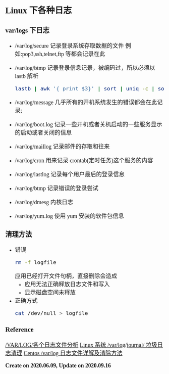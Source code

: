 <font size=4 face='楷体'>

## Linux 下各种日志

### var/logs 下日志

- /var/log/secure
  记录登录系统存取数据的文件 例如:pop3,ssh,telnet,ftp 等都会记录在此

- /var/log/btmp
  记录登录信息记录，被编码过，所以必须以 lastb 解析
  ```bash
  lastb | awk '{ print $3}' | sort | uniq -c | sort -nr | more
  ```
- /var/log/message
  几乎所有的开机系统发生的错误都会在此记录;

- /var/log/boot.log
  记录一些开机或者关机启动的一些服务显示的启动或者关闭的信息

- /var/log/maillog
  记录邮件的存取和往来

- /var/log/cron
  用来记录 crontab(定时任务)这个服务的内容

- /var/log/lastlog
  记录每个用户最后的登录信息

- /var/log/btmp
  记录错误的登录尝试

- /var/log/dmesg
  内核日志

- /var/log/yum.log
  使用 yum 安装的软件包信息

### 清理方法

- 错误
  ```bash
  rm -f logfile
  ```
  应用已经打开文件句柄，直接删除会造成
  - 应用无法正确释放日志文件和写入
  - 显示磁盘空间未释放
- 正确方式
  ```bash
  cat /dev/null > logfile
  ```

### Reference

[/VAR/LOG/各个日志文件分析](https://www.cnblogs.com/kaishirenshi/p/7724963.html)
[Linux 系统 /var/log/journal/ 垃圾日志清理](https://blog.csdn.net/ithomer/article/details/89530790)
[Centos /var/log 日志文件详解及清除方法](https://www.timeblog.cn/article/124.html)

**Create on 2020.06.09, Update on 2020.09.16**
